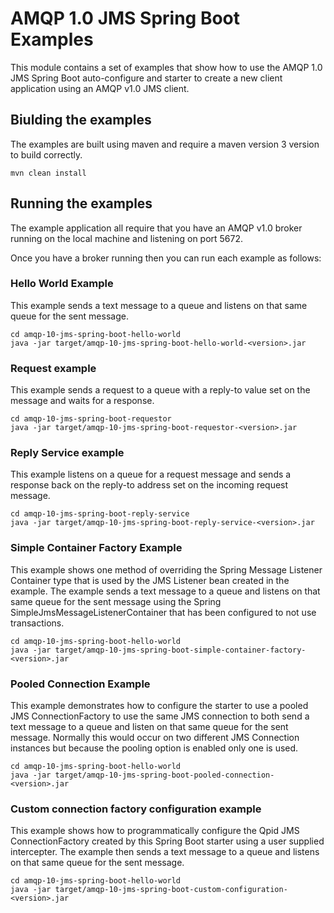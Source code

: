 # AMQP 1.0 JMS Spring Boot Examples

This module contains a set of examples that show how to use the
AMQP 1.0 JMS Spring Boot auto-configure and starter to create a new
client application using an AMQP v1.0 JMS client.

## Biulding the examples

The examples are built using maven and require a maven version 3
version to build correctly.

    mvn clean install

## Running the examples

The example application all require that you have an AMQP v1.0
broker running on the local machine and listening on port 5672.

Once you have a broker running then you can run each example as
follows:

### Hello World Example

This example sends a text message to a queue and listens on that
same queue for the sent message.

    cd amqp-10-jms-spring-boot-hello-world
    java -jar target/amqp-10-jms-spring-boot-hello-world-<version>.jar

### Request example

This example sends a request to a queue with a reply-to value set
on the message and waits for a response.

    cd amqp-10-jms-spring-boot-requestor
    java -jar target/amqp-10-jms-spring-boot-requestor-<version>.jar

### Reply Service example

This example listens on a queue for a request message and sends a
response back on the reply-to address set on the incoming request
message.

    cd amqp-10-jms-spring-boot-reply-service
    java -jar target/amqp-10-jms-spring-boot-reply-service-<version>.jar

### Simple Container Factory Example

This example shows one method of overriding the Spring Message Listener
Container type that is used by the JMS Listener bean created in the example.
The example sends a text message to a queue and listens on that same queue
for the sent message using the Spring SimpleJmsMessageListenerContainer that
has been configured to not use transactions.

    cd amqp-10-jms-spring-boot-hello-world
    java -jar target/amqp-10-jms-spring-boot-simple-container-factory-<version>.jar

### Pooled Connection Example

This example demonstrates how to configure the starter to use a pooled
JMS ConnectionFactory to use the same JMS connection to both send a text
message to a queue and listen on that same queue for the sent message.
Normally this would occur on two different JMS Connection instances but
because the pooling option is enabled only one is used.

    cd amqp-10-jms-spring-boot-hello-world
    java -jar target/amqp-10-jms-spring-boot-pooled-connection-<version>.jar

### Custom connection factory configuration example

This example shows how to programmatically configure the Qpid JMS
ConnectionFactory created by this Spring Boot starter using a user
supplied intercepter.  The example then sends a text message to a queue
and listens on that same queue for the sent message.

    cd amqp-10-jms-spring-boot-hello-world
    java -jar target/amqp-10-jms-spring-boot-custom-configuration-<version>.jar
